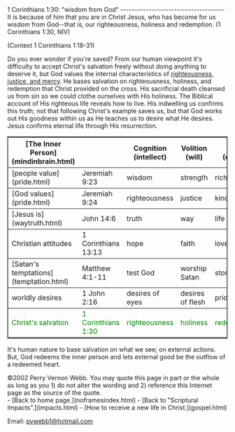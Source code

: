  <head> <title>(PVW) 1 Corinthians 1:30: "wisdom from God"</title> <meta content="IE=9" http-equiv="X-UA-Compatible"></meta> <link href="css/page_style.css" rel="stylesheet" type="text/css"></link> </head><body><div class="page_style">1 Corinthians 1:30: "wisdom from God"
-------------------------------------

<div class="p">It is because of him that you are in Christ Jesus, who has become for us wisdom from God--that is, our righteousness, holiness and redemption. (1 Corinthians 1:30, NIV)

 (Context 1 Corinthians 1:18-31)</div>Do you ever wonder if you're saved? From our human viewpoint it's difficulty to accept Christ's salvation freely without doing anything to deserve it, but God values the internal characteristics of [righteousness, justice, and mercy](pride.html). He bases salvation on righteousness, holiness, and redemption that Christ provided on the cross. His sacrificial death cleansed us from sin so we could clothe ourselves with His holiness. The Biblical account of His righteous life reveals how to live. His indwelling us confirms this truth; not that following Christ's example saves us, but that God works out His goodness within us as He teaches us to desire what He desires. Jesus confirms eternal life through His resurrection.

 <table border="2" cellpadding="6" cellspacing="0" rules="ROWS" style="page-break-inside: avoid; border-style: groove;"> <colgroup><col width="51*"></col></colgroup><colgroup><col width="59*"></col></colgroup> <colgroup><col width="49*"></col><col width="49*"></col><col width="49*"></col></colgroup> <tr><th width="20%">[The Inner Person](mindinbrain.html)</th> <th width="23%">
</th> <th width="19%">Cognition (intellect)</th> <th width="19%">Volition (will)</th> <th width="19%">Intuition (emotions)</th></tr> <tr><td width="20%">[people value](pride.html)</td> <td width="23%">Jeremiah 9:23</td> <td width="19%">wisdom</td> <td width="19%">strength</td> <td width="19%">riches</td></tr> <tr><td width="20%">[God values](pride.html)</td> <td width="23%">Jeremiah 9:24</td> <td width="19%">righteousness</td> <td width="19%">justice</td> <td width="19%">kindness/mercy</td></tr> <tr><td width="20%">[Jesus is](waytruth.html)</td> <td width="23%">John 14:6</td> <td width="19%">truth</td> <td width="19%">way</td> <td width="19%">life</td></tr> <tr><td width="20%">Christian attitudes</td> <td width="23%">1 Corinthians 13:13</td> <td width="19%">hope</td> <td width="19%">faith</td> <td width="19%">love</td></tr> <tr><td width="20%">[Satan's temptations](temptation.html)</td> <td width="23%">Matthew 4:1-11</td> <td width="19%">test God</td> <td width="19%">worship Satan</td> <td width="19%">stones to bread</td></tr> <tr><td width="20%">worldly desires</td> <td width="23%">1 John 2:16</td> <td width="19%">desires of eyes</td> <td width="19%">desires of flesh</td> <td width="19%">pride of life</td></tr> <tr style="color: #008000;"><td width="20%">Christ's salvation</td> <td width="23%">1 Corinthians 1:30</td> <td width="19%">righteousness</td> <td width="19%">holiness</td> <td width="19%">redemption</td></tr></table>

It's human nature to base salvation on what we see; on external actions. But, God redeems the inner person and lets external good be the outflow of a redeemed heart.

<div class="copy">©2002 Perry Vernon Webb. You may quote this page in part or the whole as long as you
 1) do not alter the wording and
 2) reference this Internet page as the source of the quote.</div> </div>- [Back to home page.](noframesindex.html)
- [Back to "Scriptural Impacts".](impacts.html)
- [How to receive a new life in Christ.](gospel.html)

Email: [pvwebb1@hotmail.com](mailto:pvwebb1@hotmail.com)

